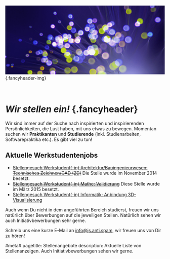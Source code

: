 ![](/img/accurate-bild-3.jpg) {.fancyheader-img}
# *<br />Wir stellen ein!* {.fancyheader}

Wir sind immer auf der Suche nach inspirierten und inspirierenden Persönlichkeiten, die Lust haben, mit uns etwas zu bewegen.  Momentan suchen wir __Praktikanten__ und __Studierende__ (inkl. Studienarbeiten, Softwarepraktika etc.). Es gibt viel zu tun!


## Aktuelle Werkstudentenjobs

- <s>[Stellengesuch Werkstudent(-in) Architektur/Bauingenieurwesen: Technisches Zeichnen/CAD (2D)](img/stellen/suche-werkstudent-cad-v01.pdf)</s> Die Stelle wurde im November 2014 besetzt.
- <s>[Stellengesuch Werkstudent(-in) Mathe: Validierung](img/stellen/suche-werkstudent-mathe-v04.pdf)</s> Diese Stelle wurde im März 2015 besetzt.
- [Stellengesuch Werkstudent(-in) Informatik: Anbindung 3D-Visualisierung](img/stellen/suche-werkstudent-postvis-v02.pdf)

Auch wenn Du nicht in dem angeführten Bereich studierst, freuen wir uns natürlich über Bewerbungen auf die jeweiligen Stellen.
Natürlich sehen wir auch Initiativbewerbungen sehr gerne.

Schreib uns eine kurze E-Mail an <span class="mailadresse" data-to="info">info@js.anti.spam</span>, wir freuen uns von Dir zu hören!


#meta#
pagetitle: Stellenangebote
description: Aktuelle Liste von Stellenanzeigen. Auch Initiativbewerbungen sehen wir gerne.

